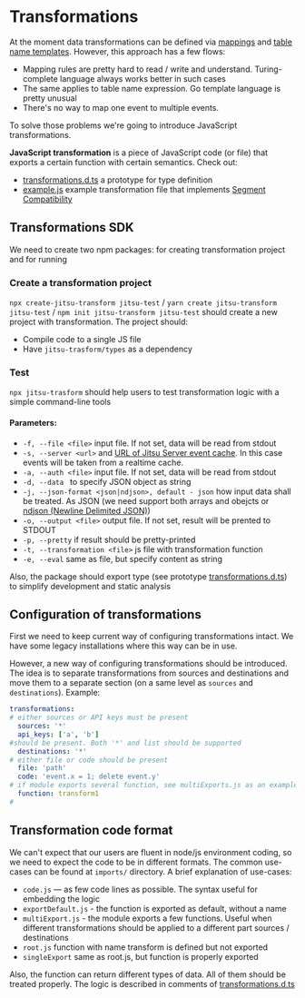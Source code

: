 # Transformations

At the moment data transformations can be defined via [mappings](https://jitsu.com/docs/configuration/schema-and-mappings)
and [table name templates](https://jitsu.com/docs/configuration/table-names-and-filters). However, this approach has a few flows:

 - Mapping rules are pretty hard to read / write and understand. Turing-complete language always works better in such cases
 - The same applies to table name expression. Go template language is pretty unusual
 - There's no way to map one event to multiple events.

To solve those problems we're going to introduce JavaScript transformations.

**JavaScript transformation** is a piece of JavaScript code (or file) that exports a certain function
with certain semantics. Check out:

 - [transformations.d.ts](./transformations/transformations.d.ts) a prototype for type definition
 - [example.js](./transformations/transformations.d.ts) example transformation file that implements [Segment Compatibility](https://jitsu.com/docs/other-features/segment-compatibility)


## Transformations SDK

We need to create two npm packages: for creating transformation project and for running

### Create a transformation project

`npx create-jitsu-transform jitsu-test` / `yarn create jitsu-transform jitsu-test` / `npm init jitsu-transform jitsu-test` should
create a new project with transformation. The project should:
 - Compile code to a single JS file
 - Have `jitsu-trasform/types` as a dependency

### Test

`npx jitsu-trasform` should help users to test transformation logic with a simple command-line tools

#### Parameters:
 - `-f, --file <file>` input file. If not set, data will be read from stdout
 - `-s, --server <url>` and [URL of Jitsu Server event cache](https://jitsu.com/docs/other-features/events-cache). In this case events will
be taken from a realtime cache.
 - `-a, --auth <file>` input file. If not set, data will be read from stdout
 - `-d, --data ` to specify JSON object as string
 - `-j, --json-format <json|ndjson>, default - json` how input data shall be treated. As JSON (we need support both arrays and obejcts or [ndjson (Newline Delimited JSON)](http://ndjson.org/))
 - `-o, --output <file>` output file. If not set, result will be prented to STDOUT
 - `-p, --pretty` if result should be pretty-printed
 - `-t, --transformation <file>` js file with transformation function
 - `-e, --eval` same as file, but specify content as string

Also, the package should export type (see prototype [transformations.d.ts](./transformations/transformations.d.ts)) to simplify development and static
analysis


## Configuration of transformations

First we need to keep current way of configuring transformations intact. We have some legacy installations where this way can be in use.

However, a new way of configuring transformations should be introduced. The idea is to separate transformations from sources and destinations
and move them to a separate section (on a same level as `sources` and `destinations`). Example:

```yaml
transformations:
# either sources or API keys must be present
  sources: '*'
  api_keys: ['a', 'b']
#should be present. Both '*' and list should be supported
  destinations: '*'
# either file or code should be present
  file: 'path'
  code: 'event.x = 1; delete event.y'
# if module exports several function, see multiExports.js as an example
  function: transform1
#
```

## Transformation code format

We can't expect that our users are fluent in node/js environment coding, so we need to expect the code
to be in different formats. The common use-cases can be found at `imports/` directory. A brief explanation of use-cases:
 - `code.js` — as few code lines as possible. The syntax useful for embedding the logic
 - `exportDefault.js` - the function is exported as default, without a name
 - `multiExport.js` - the module exports a few functions. Useful when different transformations should be applied to a different
part sources / destinations
 - `root.js` function with name transform is defined but not exported
 - `singleExport` same as root.js, but function is properly exported

Also, the function can return different types of data. All of them should be treated properly. The logic is described in comments of
[transformations.d.ts](./transformations/transformations.d.ts)




